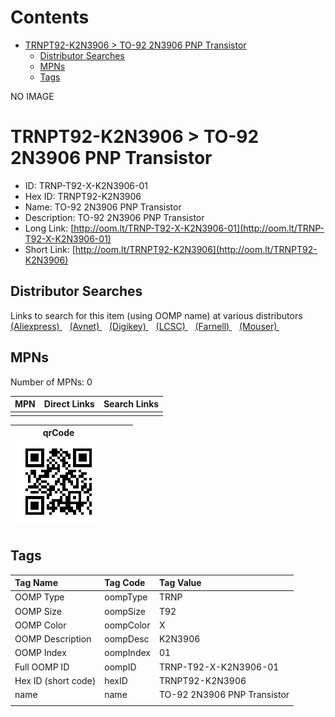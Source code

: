 



Contents
========

* [TRNPT92-K2N3906 > TO-92 2N3906 PNP Transistor](#trnpt92-k2n3906--to-92-2n3906-pnp-transistor)
	* [Distributor Searches](#distributor-searches)
	* [MPNs](#mpns)
	* [Tags](#tags)
  
NO IMAGE  
# TRNPT92-K2N3906 > TO-92 2N3906 PNP Transistor

- ID: TRNP-T92-X-K2N3906-01
- Hex ID: TRNPT92-K2N3906
- Name: TO-92 2N3906 PNP Transistor
- Description: TO-92 2N3906 PNP Transistor
- Long Link: [http://oom.lt/TRNP-T92-X-K2N3906-01](http://oom.lt/TRNP-T92-X-K2N3906-01)
- Short Link: [http://oom.lt/TRNPT92-K2N3906](http://oom.lt/TRNPT92-K2N3906)

## Distributor Searches
  
Links to search for this item (using OOMP name) at various distributors  
[(Aliexpress) ](https://www.aliexpress.com/wholesale?SearchText=1117TO-92+2N3906+PNP+Transistor)&nbsp;&nbsp;&nbsp;[(Avnet) ](https://www.avnet.com/shop/us/search/TO-92+2N3906+PNP+Transistor)&nbsp;&nbsp;&nbsp;[(Digikey) ](https://www.digikey.co.uk/en/products/result?s=TO-92+2N3906+PNP+Transistor)&nbsp;&nbsp;&nbsp;[(LCSC) ](https://www.lcsc.com/search?q=TO-92+2N3906+PNP+Transistor)&nbsp;&nbsp;&nbsp;[(Farnell) ](https://uk.farnell.com/search?st=TO-92+2N3906+PNP+Transistor)&nbsp;&nbsp;&nbsp;[(Mouser) ](https://www.mouser.com/c/?q=TO-92+2N3906+PNP+Transistor)&nbsp;&nbsp;&nbsp;
## MPNs
  
Number of MPNs: 0  

|MPN|Direct Links|Search Links|
| :--- | :--- | :--- |
||||
  

|qrCode<br>[![](https://raw.githubusercontent.com/oomlout/oomlout_OOMP_parts_V2/main/TRNP/T92/X/K2N3906/01/qrCode_140.png)](https://github.com/oomlout/oomlout_OOMP_parts_V2/tree/main/TRNP/T92/X/K2N3906/01/qrCode.png)||||
| :---: | :---: | :---: | :---: |

## Tags
  

|Tag Name|Tag Code|Tag Value|
| :--- | :--- | :--- |
|OOMP Type|oompType|TRNP|
|OOMP Size|oompSize|T92|
|OOMP Color|oompColor|X|
|OOMP Description|oompDesc|K2N3906|
|OOMP Index|oompIndex|01|
|Full OOMP ID|oompID|TRNP-T92-X-K2N3906-01|
|Hex ID (short code)|hexID|TRNPT92-K2N3906|
|name|name|TO-92 2N3906 PNP Transistor|
||||
